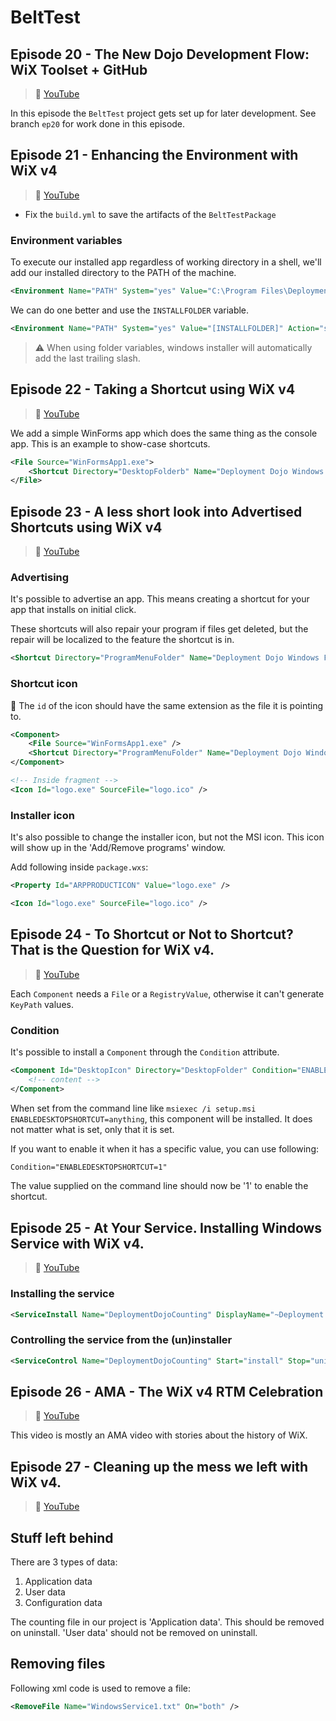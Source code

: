 # BeltTest

## Episode 20 - The New Dojo Development Flow: WiX Toolset + GitHub

> :movie_camera: [YouTube](https://www.YouTube.com/watch?v=M0i9Ug4pjyU)

In this episode the `BeltTest` project gets set up for later development. See branch `ep20` for work done in this episode.

## Episode 21 - Enhancing the Environment with WiX v4

> :movie_camera: [YouTube](https://www.YouTube.com/watch?v=0ApAkl4HKxw)

* Fix the `build.yml` to save the artifacts of the `BeltTestPackage`

### Environment variables

To execute our installed app regardless of working directory in a shell, we'll add our installed directory to the PATH of the machine.

```xml
<Environment Name="PATH" System="yes" Value="C:\Program Files\Deployment Dojo Belt Test" Action="set" Part="last" />
```

We can do one better and use the `INSTALLFOLDER` variable.

```xml
<Environment Name="PATH" System="yes" Value="[INSTALLFOLDER]" Action="set" Part="last" />
```

> :warning: When using folder variables, windows installer will automatically add the last trailing slash.


## Episode 22 - Taking a Shortcut using WiX v4

> :movie_camera: [YouTube](https://www.YouTube.com/watch?v=U7MQCF5AZcw)

We add a simple WinForms app which does the same thing as the console app. 
This is an example to show-case shortcuts.

```xml
<File Source="WinFormsApp1.exe">
    <Shortcut Directory="DesktopFolderb" Name="Deployment Dojo Windows Forms App 1" />
</File>	
```

## Episode 23 - A less short look into Advertised Shortcuts using WiX v4

> :movie_camera: [YouTube](https://www.YouTube.com/watch?v=x-E7g5H_1TA)

### Advertising

It's possible to advertise an app. This means creating a shortcut for your app that installs on initial click.

These shortcuts will also repair your program if files get deleted, but the repair will be localized to the feature the shortcut is in.

```xml
<Shortcut Directory="ProgramMenuFolder" Name="Deployment Dojo Windows Forms App 1" Advertise="yes" />
```

### Shortcut icon

:speech_balloon: The `id` of the icon should have the same extension as the file it is pointing to.

```xml
<Component>
	<File Source="WinFormsApp1.exe" />				
	<Shortcut Directory="ProgramMenuFolder" Name="Deployment Dojo Windows Forms App 1" Advertise="yes" Icon="logo.exe" />
</Component>

<!-- Inside fragment -->
<Icon Id="logo.exe" SourceFile="logo.ico" />
```

### Installer icon

It's also possible to change the installer icon, but not the MSI icon.
This icon will show up in the 'Add/Remove programs' window.

Add following inside `package.wxs`:

```xml
<Property Id="ARPPRODUCTICON" Value="logo.exe" />

<Icon Id="logo.exe" SourceFile="logo.ico" />
```

## Episode 24 - To Shortcut or Not to Shortcut? That is the Question for WiX v4.

> :movie_camera: [YouTube](https://www.YouTube.com/watch?v=1kV4gk3tTzg)

Each `Component` needs a `File` or a `RegistryValue`, otherwise it can't generate `KeyPath` values.

### Condition

It's possible to install a `Component` through the `Condition` attribute.

```xml
<Component Id="DesktopIcon" Directory="DesktopFolder" Condition="ENABLEDESKTOPSHORTCUT">
    <!-- content -->
</Component>
```

When set from the command line like `msiexec /i setup.msi ENABLEDESKTOPSHORTCUT=anything`, this component will be installed.
It does not matter what is set, only that it is set.

If you want to enable it when it has a specific value, you can use following:

```xml
Condition="ENABLEDESKTOPSHORTCUT=1"
```

The value supplied on the command line should now be '1' to enable the shortcut.


## Episode 25 - At Your Service. Installing Windows Service with WiX v4.

> :movie_camera: [YouTube](https://www.YouTube.com/watch?v=vZRZeDOTPZQ)

### Installing the service

```xml
<ServiceInstall Name="DeploymentDojoCounting" DisplayName="~Deployment Dojo Counting Service" Type="ownProcess" Start="auto" ErrorControl="normal" />
```

### Controlling the service from the (un)installer

```xml
<ServiceControl Name="DeploymentDojoCounting" Start="install" Stop="uninstall" Remove="uninstall" />
```

## Episode 26 - AMA - The WiX v4 RTM Celebration

> :movie_camera: [YouTube](https://www.YouTube.com/watch?v=UJrD-9N_PVg)

This video is mostly an AMA video with stories about the history of WiX.

## Episode 27 - Cleaning up the mess we left with WiX v4.

> :movie_camera: [YouTube](https://www.youtube.com/watch?v=6stVQvcIdzA)

## Stuff left behind

There are 3 types of data:
1. Application data
2. User data
3. Configuration data

The counting file in our project is 'Application data'. This should be removed
on uninstall. 'User data' should not be removed on uninstall.

## Removing files

Following xml code is used to remove a file:

```xml
<RemoveFile Name="WindowsService1.txt" On="both" />
```